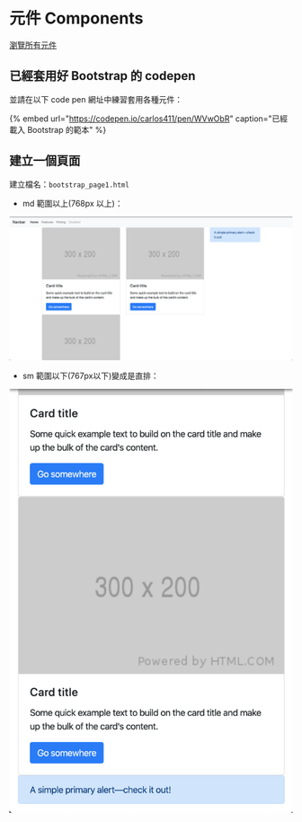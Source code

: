 # 元件 Components

[瀏覽所有元件](https://getbootstrap.com/docs/4.3/components/alerts/)

## 已經套用好 Bootstrap 的 codepen

並請在以下 code pen 網址中練習套用各種元件：

{% embed url="https://codepen.io/carlos411/pen/WVwObR" caption="已經載入 Bootstrap 的範本" %}

## 建立一個頁面

建立檔名：`bootstrap_page1.html`

* md 範圍以上\(768px 以上\)：

![](../../.gitbook/assets/md_up.png)

* sm 範圍以下\(767px以下\)變成是直排：

![&#x90E8;&#x4EFD;&#x793A;&#x610F;&#x5716;](../../.gitbook/assets/sm_down.png)






